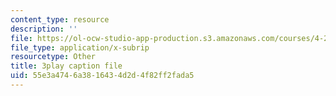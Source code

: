 ```yaml
---
content_type: resource
description: ''
file: https://ol-ocw-studio-app-production.s3.amazonaws.com/courses/4-241j-theory-of-city-form-spring-2013/55e3a4746a3816434d2d4f82ff2fada5_MOcWRURkmS0.srt
file_type: application/x-subrip
resourcetype: Other
title: 3play caption file
uid: 55e3a474-6a38-1643-4d2d-4f82ff2fada5
---
```

